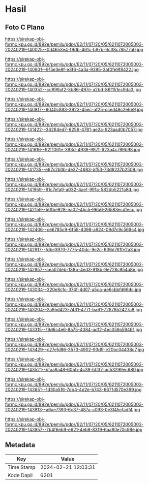 # Hasil

## Foto C Plano

https://sirekap-obj-formc.kpu.go.id/892e/pemilu/pdpr/62/11/07/20/05/6211072005003-20240219-140025--0d4653e4-f9db-461c-b97b-6c38c76577a0.jpg

https://sirekap-obj-formc.kpu.go.id/892e/pemilu/pdpr/62/11/07/20/05/6211072005003-20240219-140601--915e3e8f-e3f6-4a3a-9395-3af0fe9f8422.jpg

https://sirekap-obj-formc.kpu.go.id/892e/pemilu/pdpr/62/11/07/20/05/6211072005003-20240219-140352--cc899af2-3b86-497e-a2bd-86f151ec9da3.jpg

https://sirekap-obj-formc.kpu.go.id/892e/pemilu/pdpr/62/11/07/20/05/6211072005003-20240219-140817--9040c883-3923-45ec-af25-cced49c2e6e9.jpg

https://sirekap-obj-formc.kpu.go.id/892e/pemilu/pdpr/62/11/07/20/05/6211072005003-20240219-141422--34284ed7-6259-4781-ae2a-923aad0b7057.jpg

https://sirekap-obj-formc.kpu.go.id/892e/pemilu/pdpr/62/11/07/20/05/6211072005003-20240219-141616--92f1061e-383d-4938-987f-623a4c769b98.jpg

https://sirekap-obj-formc.kpu.go.id/892e/pemilu/pdpr/62/11/07/20/05/6211072005003-20240219-141735--e87c2b0b-de37-4983-bf53-73d9237b2509.jpg

https://sirekap-obj-formc.kpu.go.id/892e/pemilu/pdpr/62/11/07/20/05/6211072005003-20240219-141959--91c7efa9-a032-4aef-991a-582db5221a8d.jpg

https://sirekap-obj-formc.kpu.go.id/892e/pemilu/pdpr/62/11/07/20/05/6211072005003-20240219-142159--50fbe928-ea02-45c5-96b6-26583ecdfecc.jpg

https://sirekap-obj-formc.kpu.go.id/892e/pemilu/pdpr/62/11/07/20/05/6211072005003-20240219-142406--ce6785c9-6f58-4398-a924-09d7c9c569c4.jpg

https://sirekap-obj-formc.kpu.go.id/892e/pemilu/pdpr/62/11/07/20/05/6211072005003-20240219-142617--fdbe3970-7775-40dc-9e2c-636d761fe2a3.jpg

https://sirekap-obj-formc.kpu.go.id/892e/pemilu/pdpr/62/11/07/20/05/6211072005003-20240219-142857--cea07deb-138b-4ed3-918b-9e728c954a8e.jpg

https://sirekap-obj-formc.kpu.go.id/892e/pemilu/pdpr/62/11/07/20/05/6211072005003-20240219-143034--320e8c1c-374f-4d07-a5ca-ae6cbbfd66dc.jpg

https://sirekap-obj-formc.kpu.go.id/892e/pemilu/pdpr/62/11/07/20/05/6211072005003-20240219-143204--2a85d423-7431-4771-ba61-72878b2427a8.jpg

https://sirekap-obj-formc.kpu.go.id/892e/pemilu/pdpr/62/11/07/20/05/6211072005003-20240219-143315--19d6c4e6-8a75-4384-adf2-4ec359a59461.jpg

https://sirekap-obj-formc.kpu.go.id/892e/pemilu/pdpr/62/11/07/20/05/6211072005003-20240219-143429--c27efd86-3573-4902-93d9-e20bc04438c7.jpg

https://sirekap-obj-formc.kpu.go.id/892e/pemilu/pdpr/62/11/07/20/05/6211072005003-20240219-143521--bfaa9a48-60bb-4c39-b037-ac53299ec680.jpg

https://sirekap-obj-formc.kpu.go.id/892e/pemilu/pdpr/62/11/07/20/05/6211072005003-20240219-143651--1d30a516-7db4-4d2e-b743-6671d570e399.jpg

https://sirekap-obj-formc.kpu.go.id/892e/pemilu/pdpr/62/11/07/20/05/6211072005003-20240219-143813--a6ae7393-6c37-487a-a093-0e3f45efadf4.jpg

https://sirekap-obj-formc.kpu.go.id/892e/pemilu/pdpr/62/11/07/20/05/6211072005003-20240219-143957--7b4f6eb9-e621-4eb9-8319-6aa80e70c98e.jpg


## Metadata

| Key        | Value               |
| ---------- | ------------------- |
| Time Stamp | 2024-02-21 12:03:31 |
| Kode Dapil | 6201                |



